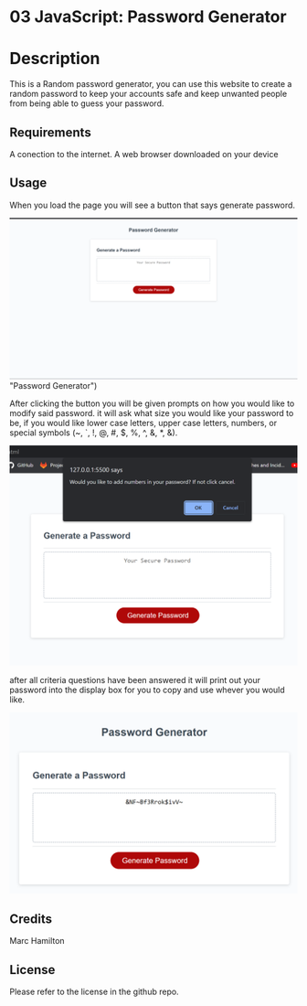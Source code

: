 # 03 JavaScript: Password Generator
# Description
This is a Random password generator, you can use this website to create a random password 
to keep your accounts safe and keep unwanted people from being able to guess your password.

## Requirements
A conection to the internet.
A web browser downloaded on your device

## Usage
When you load the page you will see a button that says generate password.

![Screenshot-of-password-generator](./Assets/Screenshot-of-password-generator.png) "Password Generator")

After clicking the button you will be given prompts on how you would like to modify said password.
it will ask what size you would like your password to be,
if you would like lower case letters,
upper case letters,
numbers, 
or special symbols (~, `, !, @, #, $, %, ^, &, *, &).

![prompt-for-password-criteria](./assets/prompt-for-password-criteria.png "Prompt")

after all criteria questions have been answered it will print out your password into the display box for you to copy and use whever you would like.

![random-password-generator](./Assets/random-password-generator.png)

## Credits
Marc Hamilton

## License

Please refer to the license in the github repo.

